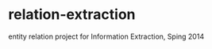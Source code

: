 relation-extraction
===================

entity relation project for Information Extraction, Sping 2014

